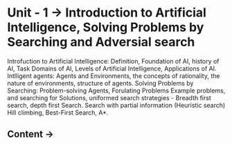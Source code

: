 # Unit - 1 -> Introduction to Artificial Intelligence, Solving Problems by Searching and Adversial search
Introfuction to Artificial Intelligence: Definition, Foundation of AI, history of AI, Task Domains of AI, Levels of Artificial Intelligence,
Applications of AI. Intlligent agents: Agents and Environments, the concepts of rationality, the nature of environments, structure of agents.
Solving Problems by Searching: Problem-solving Agents, Forulating Problems
Example problems, and searching for Solutions, uniformed search strategies - Breadth first search, depth first Search.
Search with partial information (Heuristic search) Hill climbing, Best-First Search, A*.

## Content -> 

